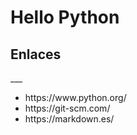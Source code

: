 <H1>Hello Python</H1>
<H2>Enlaces</h2>
___
<UL>
<li>https://www.python.org/</li>
<li>https://git-scm.com/</li>
<li>https://markdown.es/</li>
</UL>
